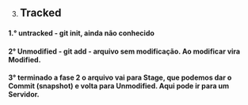 3. ## Tracked

#### 1.° untracked - git init, ainda não conhecido

#### 2° Unmodified - git add - arquivo sem modificação. Ao modificar vira Modified. 

#### 3° terminado a fase 2     o arquivo vai para Stage, que podemos dar o Commit (snapshot) e volta para Unmodified. Aqui pode ir para um Servidor.





